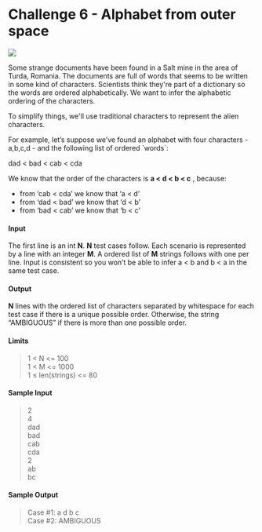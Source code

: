 # Challenge 6 - Alphabet from outer space

![](https://contest.tuenti.net/resources/img/alien_decoder.png)

Some strange documents have been found in a Salt mine in the area of Turda, Romania. The documents are full of words that seems to be written in some kind of characters. Scientists think they're part of a dictionary so the words are ordered alphabetically. We want to infer the alphabetic ordering of the characters.

To simplify things, we'll use traditional characters to represent the alien characters.

For example, let’s suppose we’ve found an alphabet with four characters - a,b,c,d - and the following list of ordered \`words\`:

dad < bad < cab < cda

We know that the order of the characters is **a < d < b < c** , because:

* from ‘cab < cda’ we know that ‘a < d’
* from ‘dad < bad’ we know that ‘d < b’
* from ‘bad < cab’ we know that ‘b < c’

#### Input
The first line is an int **N**. **N** test cases follow. Each scenario is represented by a line with an integer **M**. A ordered list of **M** strings follows with one per line. Input is consistent so you won’t be able to infer a < b and b < a in the same test case.

#### Output
**N** lines with the ordered list of characters separated by whitespace for each test case if there is a unique possible order. Otherwise, the string “AMBIGUOUS” if there is more than one possible order.

#### Limits
> 1 < N <= 100 \
> 1 < M <= 1000 \
> 1 ≤ len(strings) <= 80

#### Sample Input
> 2 \
> 4 \
> dad \
> bad \
> cab \
> cda \
> 2 \
> ab \
> bc

#### Sample Output
> Case #1: a d b c \
> Case #2: AMBIGUOUS 